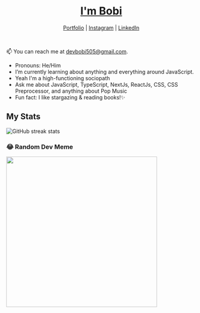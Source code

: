 
<p align="center">
<!--   <img src="https://user-images.githubusercontent.com/25548490/121235884-40eab680-c88d-11eb-9a5d-b923d7df4905.png" width="120" />   -->
  <h1 align="center"><a href="https://bobi-web-portfolio.vercel.app/">I'm Bobi</a></h1>
<!--   <p align="center"> Fullstack developer, and JavaScript enthusiast</p> -->
</p>

<p align="center">
<!--   <a href="https://bobi-web-portfolio.vercel.app/">Portfolio</a> |  -->
  <a href="https://bobi505.netlify.app/">Portfolio</a> | 
  <a href="https://instagram.com/bobi0zz/">Instagram</a> |
  <a href="https://linkedin.com/in/">LinkedIn</a>
</p>

<br />
<!-- 
💫 I'm currently working with my hands to make magic happen on the web. View my [Projects](https://codewonders.dev/projects), [Articles](https://codewonders.dev/articles), [Resumé](https://codewonders.dev/resume), [Contact Me](https://codewonders.dev/contact). -->

📫 You can reach me at devbobi505@gmail.com.

- Pronouns: He/Him
- I’m currently learning about anything and everything around JavaScript.
- Yeah I'm a high-functioning sociopath
- Ask me about JavaScript, TypeScript, NextJs, ReactJs, CSS, CSS Preprocessor, and anything about Pop Music 
- Fun fact: I like stargazing & reading books!✨



<!--
**devbobi** is a ✨ _special_ ✨ repository because its `README.md` (this file) appears on your GitHub profile.

Here are some ideas to get you started:
https://user-images.githubusercontent.com/25548490/121235376-b86c1600-c88c-11eb-9650-2c86c77f43ac.png
- 🔭 I’m currently working on ...
- 🌱 I’m currently learning ...
- 👯 I’m looking to collaborate on ...
- 🤔 I’m looking for help with ...
- 💬 Ask me about ...
- 📫 How to reach me: ...
- 😄 Pronouns: ...
- ⚡ Fun fact: ...
-->

## My Stats 

![GitHub streak stats](https://github-readme-streak-stats.herokuapp.com/?user=devbobi&theme=tokyonight)  

### 😂 Random Dev Meme
<img src='https://randommeme-five.vercel.app/' style="height: 400px;"/>
 
